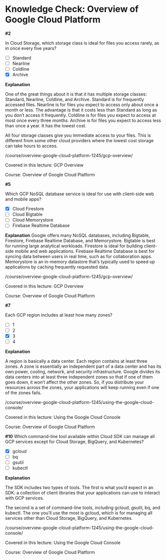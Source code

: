 # Knowledge Check: Overview of Google Cloud Platform

**#2**

In Cloud Storage, which storage class is ideal for files you access rarely, as in once every five years?
- [ ] Standard
- [ ] Nearline
- [ ] Coldline
- [x] Archive

**Explanation**

One of the great things about it is that it has multiple storage classes: Standard, Nearline, Coldline, and Archive. Standard is for frequently accessed files. Nearline is for files you expect to access only about once a month or less. The advantage is that it costs less than Standard as long as you don’t access it frequently. Coldline is for files you expect to access at most once every three months. Archive is for files you expect to access less than once a year. It has the lowest cost.

All four storage classes give you immediate access to your files. This is different from some other cloud providers where the lowest cost storage can take hours to access.

/course/overview-google-cloud-platform-1245/gcp-overview/

Covered in this lecture: GCP Overview

Course: Overview of Google Cloud Platform


**#5**

Which GCP NoSQL database service is ideal for use with client-side web and mobile apps?
- [x] Cloud Firestore
- [ ] Cloud Bigtable
- [ ] Cloud Memorystore
- [ ] Firebase Realtime Database

**Explanation**
Google offers many NoSQL databases, including Bigtable, Firestore, Firebase Realtime Database, and Memorystore. Bigtable is best for running large analytical workloads. Firestore is ideal for building client-side mobile and web applications. Firebase Realtime Database is best for syncing data between users in real time, such as for collaboration apps. Memorystore is an in-memory datastore that’s typically used to speed up applications by caching frequently requested data.

/course/overview-google-cloud-platform-1245/gcp-overview/

Covered in this lecture: GCP Overview

Course: Overview of Google Cloud Platform


**#7**

Each GCP region includes at least how many zones?
- [ ] 1
- [ ] 2
- [x] 3
- [ ] 4

**Explanation**

A region is basically a data center. Each region contains at least three zones. A zone is essentially an independent part of a data center and has its own power, cooling, network, and security infrastructure. Google divides its data centers into at least three independent zones so that if one of them goes down, it won’t affect the other zones. So, if you distribute your resources across the zones, your applications will keep running even if one of the zones fails.

/course/overview-google-cloud-platform-1245/using-the-google-cloud-console/

Covered in this lecture: Using the Google Cloud Console

Course: Overview of Google Cloud Platform


**#10**
Which command-line tool available within Cloud SDK can manage all GCP services except for Cloud Storage, BigQuery, and Kubernetes?

- [x] gcloud
- [ ] bq
- [ ] gsutil
- [ ] kubectl

**Explanation**

The SDK includes two types of tools. The first is what you’d expect in an SDK: a collection of client libraries that your applications can use to interact with GCP services.

The second is a set of command-line tools, including gcloud, gsutil, bq, and kubectl. The one you’ll use the most is gcloud, which is for managing all services other than Cloud Storage, BigQuery, and Kubernetes.

/course/overview-google-cloud-platform-1245/using-the-google-cloud-console/

Covered in this lecture: Using the Google Cloud Console

Course: Overview of Google Cloud Platform

